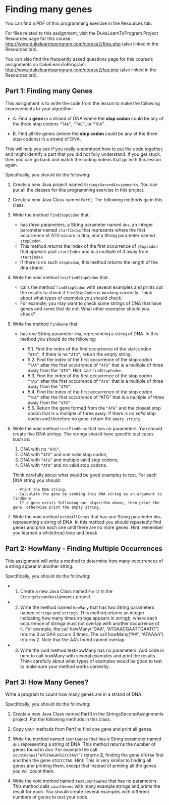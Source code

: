 # Finding many genes

You can find a PDF of this programming exercise in the Resources tab.

For files related to this assignment, visit the DukeLearnToProgram Project Resources page for this course: http://www.dukelearntoprogram.com/course2/files.php (also linked in the Resources tab).

You can also find the frequently asked questions page for this course’s assignments on DukeLearnToProgram: http://www.dukelearntoprogram.com/course2/faq.php (also linked in the Resources tab).

## Part 1: Finding many Genes

This assignment is to write the code from the lesson to make the following improvements to your algorithm:

- A. Find a __gene__ in a strand of DNA where the __stop codon__ could be any of the three stop codons `“TAA”`, `“TAG”`, or `“TGA”`.

- B. Find all the genes (where the __stop codon__ could be any of the three stop codons) in a strand of DNA.

This will help you see if you really understood how to put the code together, and might identify a part that you did not fully understand. If you get stuck, then you can go back and watch the coding videos that go with this lesson again.

Specifically, you should do the following:

1. Create a new Java project named `StringsSecondAssignments`. You can put all the classes for this programming exercise in this project.

2. Create a new Java Class named `Part1`. The following methods go in this class.

3. Write the method `findStopCodon` that:
    - has _three_ parameters, a String parameter named `dna`, an integer parameter named `startIndex` that represents where the first occurrence of ATG occurs in dna, and a String parameter named `stopCodon`.
    - This method _returns_ the index of the first occurrence of `stopCodon` that appears past `startIndex` and is a multiple of 3 away from `startIndex`.
    - If there is no such `stopCodon`, this method _returns_ the length of the dna strand.

4. Write the void method `testFindStopCodon` that:
    - calls the method `findStopCodon` with several examples and prints out the results to check if `findStopCodon` is working correctly. Think about what types of examples you should check.
    - For example, you may want to check some strings of DNA that have genes and some that do not. What other examples should you check?

5. Write the method `findGene` that:
    - has one String parameter `dna`, representing a string of DNA. In this method you should do the following:

        - 5.1. Find the index of the first occurrence of the start codon `“ATG”`. If there is no `“ATG”`, return the empty string.
        - 5.2. Find the index of the first occurrence of the stop codon `“TAA”` after the first occurrence of `“ATG”` that is a multiple of three away from the `“ATG”`. Hint: call `findStopCodon`.
        - 5.3. Find the index of the first occurrence of the stop codon `“TAG”` after the first occurrence of `“ATG”` that is a multiple of three away from the `“ATG”`.
        - 5.4. Find the index of the first occurrence of the stop codon `“TGA”` after the first occurrence of “ATG” that is a multiple of three away from the `“ATG”`.
        - 5.5. Return the gene formed from the `“ATG”` and the closest stop codon that is a multiple of three away. If there is _no valid_ stop codon and therefore no gene, return the `empty string`.

6. Write the void method `testFindGene` that has no parameters. You should create five DNA strings. The strings should have specific test cases such as:

    1. DNA with no `“ATG”`,
    2. DNA with `“ATG”` and one valid stop codon,
    3. DNA with `“ATG”` and multiple valid stop codons,
    4. DNA with `“ATG”` and no valid stop codons.

    Think carefully about what would be good examples to test. For each DNA string you should:

        - Print the DNA string.
        - Calculate the gene by sending this DNA string as an argument to findGene.
        - If a gene exists following our algorithm above, then print the gene, otherwise print the empty string.

7. Write the void method `printAllGenes` that has one String parameter `dna`, representing a string of DNA. In this method you should repeatedly find genes and print each one until there are no more genes. Hint: remember you learned a while(true) loop and break.

## Part 2: HowMany - Finding Multiple Occurrences

This assignment will write a method to determine how many occurrences of a string appear in another string.

Specifically, you should do the following:

- 1. Create a new Java Class named `Part2` in the `StringsSecondAssignments` project.
- 2. Write the method named `howMany` that has two String parameters named `stringa` and `stringb`. This method returns an integer indicating how many times stringa appears in stringb, where each occurrence of stringa must not overlap with another occurrence of it. For example, the call howMany(“GAA”, “ATGAACGAATTGAATC”) returns 3 as GAA occurs 3 times. The call howMany(“AA”, “ATAAAA”) returns 2. Note that the AA’s found cannot overlap.
- 3. Write the void method testHowMany has no parameters. Add code in here to call howMany with several examples and print the results. Think carefully about what types of examples would be good to test to make sure your method works correctly.

## Part 3: How Many Genes?

Write a program to count how many genes are in a strand of DNA.

Specifically, you should do the following:

1. Create a new Java Class named Part3 in the StringsSecondAssignments project. Put the following methods in this class.

2. Copy your methods from Part1 to find one gene and print all genes.

3. Write the method named `countGenes` that has a String parameter named `dna` representing a string of DNA. This method returns the number of genes found in dna. For example the call `countGenes(“ATGTAAGATGCCCTAGT”)` returns __2__, finding the gene `ATGTAA` first and then the gene `ATGCCCTAG`. Hint: This is very similar to finding all genes and printing them, except that instead of printing all the genes you will count them.

4. Write the void method named `testCountGenes` that has no parameters. This method calls `countGenes` with many example strings and prints the result for each. You should create several examples with different numbers of genes to test your code.